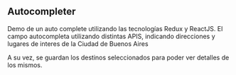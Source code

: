 ## Autocompleter

Demo de un auto complete utilizando las tecnologías Redux y ReactJS.
El campo autocompleta utilizando distintas APIS, indicando direcciones y lugares de interes de la Ciudad de Buenos Aires

A su vez, se guardan los destinos seleccionados para poder ver detalles de los mismos. 

